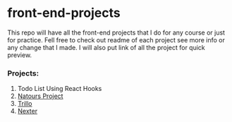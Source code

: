 # front-end-projects

This repo will have all the front-end projects that I do for any course or just for practice. Fell free to check out readme of each project see more info or any change that I made. I will also put link of all the project for quick preview.

### Projects:

1. Todo List Using React Hooks
2. [Natours Project](https://dshed.csb.app/)
3. [Trillo](https://wsvxv.csb.app/)
4. [Nexter](https://6j0o3.csb.app/)
